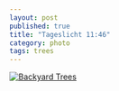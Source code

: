 ```yaml
---
layout: post
published: true
title: "Tageslicht 11:46"
category: photo
tags: trees
---
```


[![Backyard Trees](http://31.media.tumblr.com/5868ef7febd4540053c287e415c50dfe/tumblr_mw26kjBw751rive1ro1_500.jpg)](http://dr3wh0.tumblr.com/post/66585681099)
